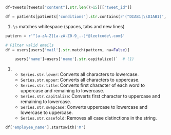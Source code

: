 
```py title='str.len'
df=tweets[tweets["content"].str.len()>15][["tweet_id"]]
```

```python title='str.contains'
df = patients[patients['conditions'].str.contains(r'(^DIAB1|\sDIAB1)', na=False)] # (1)
```

1.  `\s` matches whitespace (spaces, tabs and new lines)

``` py title='str.match'
pattern = r'^[a-zA-Z][a-zA-Z0-9_.-]*@leetcode\.com$'

# Filter valid emails
df = users[users['mail'].str.match(pattern, na=False)]
```

```py title='str.capitalize'
    users['name']=users['name'].str.capitalize()`  # (1)
```

1.  - `Series.str.lower`: Converts all characters to lowercase.
    - `Series.str.upper`: Converts all characters to uppercase.
    - `Series.str.title`: Converts first character of each word to uppercase and remaining to lowercase.
    - `Series.str.capitalize`: Converts first character to uppercase and remaining to lowercase.
    - `Series.str.swapcase`: Converts uppercase to lowercase and lowercase to uppercase.
    - `Series.str.casefold`: Removes all case distinctions in the string.

```py title='start with'
df['employee_name'].startswith('M')
```
